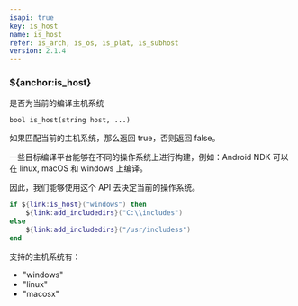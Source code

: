 ```yaml
---
isapi: true
key: is_host
name: is_host
refer: is_arch, is_os, is_plat, is_subhost
version: 2.1.4
---
```


### ${anchor:is_host}

是否为当前的编译主机系统

`bool is_host(string host, ...)`

如果匹配当前的主机系统，那么返回 true，否则返回 false。

一些目标编译平台能够在不同的操作系统上进行构建，例如：Android NDK 可以在 linux, macOS 和 windows 上编译。

因此，我们能够使用这个 API 去决定当前的操作系统。

```lua
if ${link:is_host}("windows") then
    ${link:add_includedirs}("C:\\includes")
else
    ${link:add_includedirs}("/usr/includess")
end
```

支持的主机系统有：

* "windows"
* "linux"
* "macosx"

